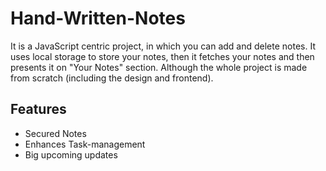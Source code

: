 # Hand-Written-Notes

It is a JavaScript centric project, in which you can add and delete notes. It uses local storage to store your notes, then it fetches your notes and then presents it on "Your Notes" section. Although the whole project is made from scratch (including the design and frontend).

## Features

- Secured Notes
- Enhances Task-management
- Big upcoming updates

